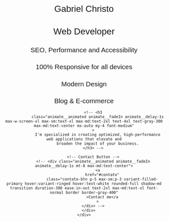 <header
	class="hero flex flex-col items-center justify-center pb-[55vh] max-sm:pb-[10vh] pt-[15vh] max-sm:pt-[10vh]"
>
	<div class="header p-3 m-3">
		<div class="header-child">
			<!-- Heading -->
			<h1 class="animate__animated animate__fadeInDown max-sm:text-4xl text-6xl text-center text-gray-100 font-medium mb-5 poppins-medium">
				Gabriel Christo
			</h1>
			<h1
				class="animate__animated animate__fadeInDown max-sm:text-4xl max-md:text-6xl text-9xl text-gray-100 font-medium poppins-medium"
			>
				Web Developer
			</h1>
			<h2
			class="animate__animated animate__fadeInDown h2-header max-sm:text-2xl max-md:text-4xl text-5xl mt-3 text-gray-200 font-normal poppins-regular"
			>
			SEO, Performance and Accessibility
			<span class="icon-[carbon--checkmark-filled] size-14 absolute ml-2"></span>
			</h2>
			<h2
			class="animate__animated animate__fadeInDown h2-header max-sm:text-2xl max-md:text-4xl text-5xl mt-3 text-gray-200 font-normal poppins-regular"
			>
			100% Responsive for all devices
			<span class="icon-[carbon--checkmark-filled] size-14 absolute ml-2"></span>
			</h2>
			<h2
			class="animate__animated animate__fadeInDown h2-header max-sm:text-2xl max-md:text-4xl text-5xl mt-3 text-gray-200 font-normal poppins-regular"
			>
			Modern Design
			<span class="icon-[carbon--checkmark-filled] size-14 absolute ml-2"></span>
			</h2>
			<h2
			class="animate__animated animate__fadeInDown h2-header max-sm:text-2xl max-md:text-4xl text-5xl mt-3 text-gray-200 font-normal poppins-regular"
			>
			Blog & E-commerce
			<span class="icon-[carbon--checkmark-filled] size-14 absolute ml-2"></span>
			</h2>	

			<!-- <h3
				class="animate__animated animate__fadeIn animate__delay-1s max-w-screen-xl max-sm:text-xl max-md:text-2xl text-4xl text-gray-300 max-md:text-center mx-auto my-4 font-medium"
			>
				I'm specialized in creating optimized, high-performance web applications that elevate and
				broaden the impact of your business.
			</h3> -->

			<!-- Contact Button -->
			<!-- <div class="animate__animated animate__fadeIn animate__delay-1s mt-8 max-md:text-center">
				<a
					href="#contato"
					class="contato-btn p-5 max-sm:p-3 variant-filled-primary hover:variant-ringed hover:text-white rounded-full shadow-md transition duration-300 ease-in-out text-2xl max-md:text-xl font-normal border border-gray-400"
					>Contact me</a
				>
			</div> -->
		</div>
	</div>
</header>

<style>
	.h2-header {
		animation-delay: 0.6s;
		animation-duration: 0.5s;
	}

	.poppins-thin {
  font-family: "Poppins", sans-serif;
  font-weight: 100;
  font-style: normal;
}

.poppins-extralight {
  font-family: "Poppins", sans-serif;
  font-weight: 200;
  font-style: normal;
}

.poppins-light {
  font-family: "Poppins", sans-serif;
  font-weight: 300;
  font-style: normal;
}

.poppins-regular {
  font-family: "Poppins", sans-serif;
  font-weight: 400;
  font-style: normal;
}

.poppins-medium {
  font-family: "Poppins", sans-serif;
  font-weight: 500;
  font-style: normal;
}

.poppins-semibold {
  font-family: "Poppins", sans-serif;
  font-weight: 600;
  font-style: normal;
}

.poppins-bold {
  font-family: "Poppins", sans-serif;
  font-weight: 700;
  font-style: normal;
}

.poppins-extrabold {
  font-family: "Poppins", sans-serif;
  font-weight: 800;
  font-style: normal;
}

.poppins-black {
  font-family: "Poppins", sans-serif;
  font-weight: 900;
  font-style: normal;
}

.poppins-thin-italic {
  font-family: "Poppins", sans-serif;
  font-weight: 100;
  font-style: italic;
}

.poppins-extralight-italic {
  font-family: "Poppins", sans-serif;
  font-weight: 200;
  font-style: italic;
}

.poppins-light-italic {
  font-family: "Poppins", sans-serif;
  font-weight: 300;
  font-style: italic;
}

.poppins-regular-italic {
  font-family: "Poppins", sans-serif;
  font-weight: 400;
  font-style: italic;
}

.poppins-medium-italic {
  font-family: "Poppins", sans-serif;
  font-weight: 500;
  font-style: italic;
}

.poppins-semibold-italic {
  font-family: "Poppins", sans-serif;
  font-weight: 600;
  font-style: italic;
}

.poppins-bold-italic {
  font-family: "Poppins", sans-serif;
  font-weight: 700;
  font-style: italic;
}

.poppins-extrabold-italic {
  font-family: "Poppins", sans-serif;
  font-weight: 800;
  font-style: italic;
}

.poppins-black-italic {
  font-family: "Poppins", sans-serif;
  font-weight: 900;
  font-style: italic;
}
</style>
